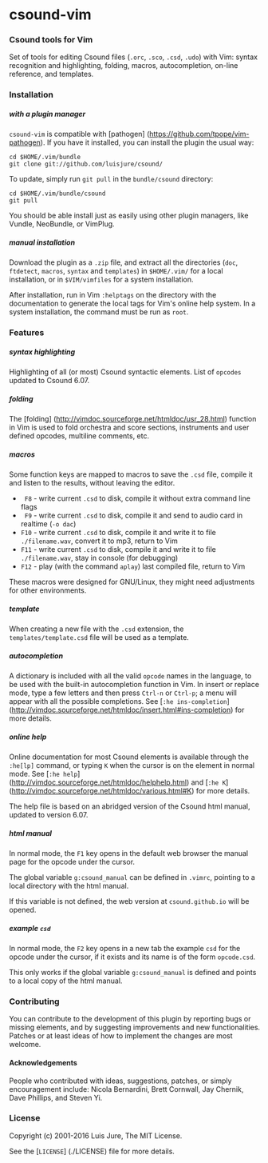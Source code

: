 # csound-vim
### Csound tools for Vim

Set of tools for editing Csound files (`.orc`, `.sco`, `.csd`, `.udo`) with Vim: syntax recognition and highlighting, folding, macros, autocompletion, on-line reference, and templates.


### Installation
##### with a plugin manager

`csound-vim` is compatible with [pathogen] (https://github.com/tpope/vim-pathogen). If you have it installed, you can install the plugin the usual way:

    cd $HOME/.vim/bundle
    git clone git://github.com/luisjure/csound/

To update, simply run `git pull` in the `bundle/csound` directory:

    cd $HOME/.vim/bundle/csound
    git pull

You should be able install just as easily using other plugin managers, like Vundle, NeoBundle, or VimPlug.

##### manual installation

Download the plugin as a `.zip` file, and extract all the directories (`doc`, `ftdetect`, `macros`, `syntax` and `templates`) in `$HOME/.vim/` for a local installation, or in `$VIM/vimfiles` for a system installation.

After installation, run in Vim `:helptags` on the directory with the documentation to generate the local tags for Vim's online help system. In a system installation, the command must be run as `root`.

### Features
##### syntax highlighting
Highlighting of all (or most) Csound syntactic elements. List of `opcodes` updated to Csound 6.07.

##### folding
The [folding] (http://vimdoc.sourceforge.net/htmldoc/usr_28.html) function in Vim is used to fold orchestra and score sections, instruments and user defined opcodes, multiline comments, etc.

##### macros
Some function keys are mapped to macros to save the `.csd` file, compile it and listen to the results, without leaving the editor.

- ` F8` - write current `.csd` to disk, compile it without extra command line flags
- ` F9` - write current `.csd` to disk, compile it and send to audio card in realtime (`-o dac`)
- `F10` - write current `.csd` to disk, compile it and write it to file `./filename.wav`, convert it to mp3, return to Vim
- `F11` - write current `.csd` to disk, compile it and write it to file `./filename.wav`, stay in console (for debugging)
- `F12` - play (with the command `aplay`) last compiled file, return to Vim 

These macros were designed for GNU/Linux, they might need adjustments for other environments.

##### template
When creating a new file with the `.csd` extension, the `templates/template.csd` file will be used as a template.

##### autocompletion
A dictionary is included with all the valid `opcode` names in the language, to be used with the built-in autocompletion function in Vim.
In insert or replace mode, type a few letters and then press `Ctrl-n` or `Ctrl-p`; a menu will appear with all the possible completions.
See [`:he ins-completion`] (http://vimdoc.sourceforge.net/htmldoc/insert.html#ins-completion) for more details.

##### online help
Online documentation for most Csound elements is available through the `:he[lp]` command, or typing `K` when the cursor is on the element in normal mode. See [`:he help`] (http://vimdoc.sourceforge.net/htmldoc/helphelp.html) and [`:he K`] (http://vimdoc.sourceforge.net/htmldoc/various.html#K) for more details. 

The help file is based on an abridged version of the Csound html manual, updated to version 6.07.

##### html manual
In normal mode, the `F1` key opens in the default web browser the manual page for the opcode under the cursor.

The global variable `g:csound_manual` can be defined in `.vimrc`, pointing to a local directory with the html manual.

If this variable is not defined, the web version at `csound.github.io` will be opened.

##### example `csd`
In normal mode, the `F2` key opens in a new tab the example `csd` for the opcode under the cursor, if it exists and its name is of the form `opcode.csd`.

This only works if the global variable `g:csound_manual` is defined and points to a local copy of the html manual.

### Contributing
You can contribute to the development of this plugin by reporting bugs or missing elements, and by suggesting improvements and new functionalities. 
Patches or at least ideas of how to implement the changes are most welcome.

#### Acknowledgements
People who contributed with ideas, suggestions, patches, or simply encouragement include: Nicola Bernardini, Brett Cornwall, Jay Chernik, Dave Phillips, and Steven Yi.

### License
Copyright (c) 2001-2016 Luis Jure, The MIT License.

See the [`LICENSE`] (./LICENSE) file for more details.
